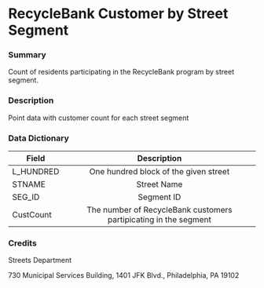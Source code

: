 # RecycleBank Customer by Street Segment

### Summary  

Count of residents participating in the RecycleBank program by street segment.

### Description  

Point data with customer count for each street segment  

### Data Dictionary

| Field | Description  
| ----- | :----------:  
| L_HUNDRED |  One hundred block of the given street
| STNAME |  Street Name
| SEG_ID |  Segment ID
| CustCount |   The number of RecycleBank customers partipicating in the segment


### Credits
Streets Department

730 Municipal Services Building, 
1401 JFK Blvd.,
Philadelphia, PA 19102
